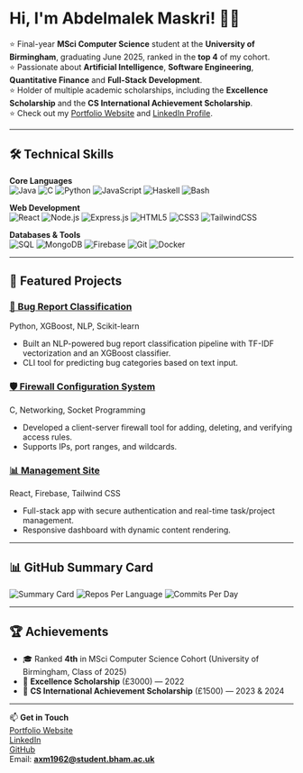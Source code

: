 # Hi, I'm Abdelmalek Maskri! 👋🏻

⭐ Final-year **MSci Computer Science** student at the **University of Birmingham**, graduating June 2025, ranked in the **top 4** of my cohort.  
⭐ Passionate about **Artificial Intelligence**, **Software Engineering**, **Quantitative Finance** and **Full-Stack Development**.  
⭐ Holder of multiple academic scholarships, including the **Excellence Scholarship** and the **CS International Achievement Scholarship**.  
⭐ Check out my [Portfolio Website](https://abdelmalek-maskri.netlify.app) and [LinkedIn Profile](https://www.linkedin.com/in/abdelmalek-maskri-a43670237/).

---

## 🛠 Technical Skills

**Core Languages**  
![Java](https://img.shields.io/badge/Java-007396?style=for-the-badge&logo=openjdk&logoColor=white)
![C](https://img.shields.io/badge/C-00599C?style=for-the-badge&logo=c&logoColor=white)
![Python](https://img.shields.io/badge/Python-3776AB?style=for-the-badge&logo=python&logoColor=white)
![JavaScript](https://img.shields.io/badge/JavaScript-F7DF1E?style=for-the-badge&logo=javascript&logoColor=black)
![Haskell](https://img.shields.io/badge/Haskell-5e5086?style=for-the-badge&logo=haskell&logoColor=white)
![Bash](https://img.shields.io/badge/Bash-4EAA25?style=for-the-badge&logo=gnu-bash&logoColor=white)

**Web Development**  
![React](https://img.shields.io/badge/React-20232A?style=for-the-badge&logo=react&logoColor=61DAFB)
![Node.js](https://img.shields.io/badge/Node.js-339933?style=for-the-badge&logo=node-dot-js&logoColor=white)
![Express.js](https://img.shields.io/badge/Express.js-000000?style=for-the-badge&logo=express&logoColor=white)
![HTML5](https://img.shields.io/badge/HTML5-E34F26?style=for-the-badge&logo=html5&logoColor=white)
![CSS3](https://img.shields.io/badge/CSS3-1572B6?style=for-the-badge&logo=css3&logoColor=white)
![TailwindCSS](https://img.shields.io/badge/Tailwind_CSS-38B2AC?style=for-the-badge&logo=tailwind-css&logoColor=white)

**Databases & Tools**  
![SQL](https://img.shields.io/badge/SQL-003B57?style=for-the-badge&logo=databricks&logoColor=white)
![MongoDB](https://img.shields.io/badge/MongoDB-4EA94B?style=for-the-badge&logo=mongodb&logoColor=white)
![Firebase](https://img.shields.io/badge/Firebase-FFCA28?style=for-the-badge&logo=firebase&logoColor=black)
![Git](https://img.shields.io/badge/Git-F05032?style=for-the-badge&logo=git&logoColor=white)
![Docker](https://img.shields.io/badge/Docker-2496ED?style=for-the-badge&logo=docker&logoColor=white)

---

## 📂 Featured Projects

### [🚀 Bug Report Classification](https://github.com/abdelmalek-maskri/Bug-Report-Classification)  
Python, XGBoost, NLP, Scikit-learn  
- Built an NLP-powered bug report classification pipeline with TF-IDF vectorization and an XGBoost classifier.  
- CLI tool for predicting bug categories based on text input.

### [🛡 Firewall Configuration System](https://github.com/abdelmalek-maskri/Firewall-configuration)  
C, Networking, Socket Programming  
- Developed a client-server firewall tool for adding, deleting, and verifying access rules.  
- Supports IPs, port ranges, and wildcards.

### [📊 Management Site](https://github.com/abdelmalek-maskri/managment-site)  
React, Firebase, Tailwind CSS  
- Full-stack app with secure authentication and real-time task/project management.  
- Responsive dashboard with dynamic content rendering.

---

## 📊 GitHub Summary Card

![Summary Card](https://github-profile-summary-cards.vercel.app/api/cards/stats?username=abdelmalek-maskri&theme=radical)
![Repos Per Language](https://github-profile-summary-cards.vercel.app/api/cards/repos-per-language?username=abdelmalek-maskri&theme=radical)
![Commits Per Day](https://github-profile-summary-cards.vercel.app/api/cards/productive-time?username=abdelmalek-maskri&theme=radical&utcOffset=0)

---

## 🏆 Achievements
- 🎓 Ranked **4th** in MSci Computer Science Cohort (University of Birmingham, Class of 2025)  
- 🏅 **Excellence Scholarship** (£3000) — 2022  
- 🏅 **CS International Achievement Scholarship** (£1500) — 2023 & 2024  

---

📫 **Get in Touch**  
[Portfolio Website](https://abdelmalek-maskri.netlify.app)  
[LinkedIn](https://www.linkedin.com/in/abdelmalek-maskri-a43670237/)  
[GitHub](https://github.com/abdelmalek-maskri)  
Email: **axm1962@student.bham.ac.uk**
